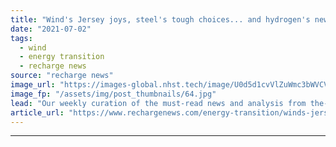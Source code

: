 ```yaml
---
title: "Wind's Jersey joys, steel's tough choices... and hydrogen's newest heavyweight"
date: "2021-07-02"
tags: 
  - wind
  - energy transition
  - recharge news
source: "recharge news"
image_url: "https://images-global.nhst.tech/image/U0d5d1cvVlZuWmc3bWVCVlFBRzN1eEZqenpZalNOdnY0U2VKL0RFamdIbz0=/nhst/binary/b61b730b1726b9250123982aaa7ca6cb"
image_fp: "/assets/img/post_thumbnails/64.jpg"
lead: "Our weekly curation of the must-read news and analysis from the-week-that-was in the global renewables industry"
article_url: "https://www.rechargenews.com/energy-transition/winds-jersey-joys-steels-tough-choices-and-hydrogens-newest-heavyweight/2-1-1034832"
---
```


---
